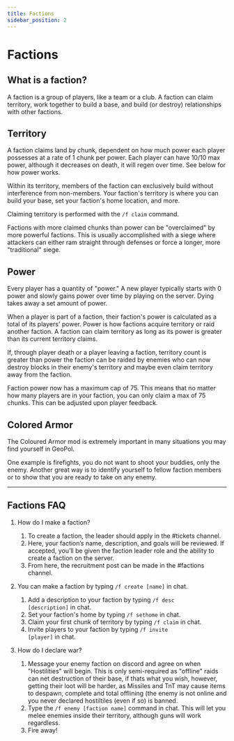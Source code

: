 ```yaml
---
title: Factions
sidebar_position: 2
---
```

# Factions

## What is a faction?

A faction is a group of players, like a team or a club. A faction can claim territory, work together to build a base, and build (or destroy) relationships with other factions.

## Territory

A faction claims land by chunk, dependent on how much power each player possesses at a rate of 1 chunk per power. Each player can have 10/10 max power, although it decreases on death, it will regen over time. See below for how power works.   

Within its territory, members of the faction can exclusively build without interference from non-members. Your faction's territory is where you can build your base, set your faction's home location, and more.

Claiming territory is performed with the <code>/f claim</code> command.

Factions with more claimed chunks than power can be "overclaimed" by more powerful factions. This is usually accomplished with a siege where attackers can either ram straight through defenses or force a longer, more "traditional" siege.  

## Power

Every player has a quantity of "power." A new player typically starts with 0 power and slowly gains power over time by playing on the server. Dying takes away a set amount of power.

When a player is part of a faction, their faction's power is calculated as a total of its players' power. Power is how factions acquire territory or raid another faction. A faction can claim territory as long as its power is greater than its current territory claims.

If, through player death or a player leaving a faction, territory count is greater than power the faction can be raided by enemies who can now destroy blocks in their enemy's territory and maybe even claim territory away from the faction.

Faction power now has a maximum cap of 75. This means that no matter how many players are in your faction, you can only claim a max of 75 chunks. This can be adjusted upon player feedback.

## Colored Armor

The Coloured Armor mod is extremely important in many situations you may find yourself in GeoPol. 

One example is firefights, you do not want to shoot your buddies, only the enemy. Another great way is to identify yourself to fellow faction members or to show that you are ready to take on any enemy.

---

## Factions FAQ

1. How do I make a faction?

    1. To create a faction, the leader should apply in the #tickets channel. 
    2. Here, your faction’s name, description, and goals will be reviewed. If accepted, you’ll be given the faction leader role and the ability to create a faction on the server. 
    3. From here, the recruitment post can be made in the #factions channel. 


2. You can make a faction by typing <code>/f create [name]</code> in chat. 
    1. Add a description to your faction by typing <code>/f desc [description]</code> in chat.
    2. Set your faction's home by typing <code>/f sethome</code> in chat.
    3. Claim your first chunk of territory by typing <code>/f claim</code> in chat.
    4. Invite players to your faction by typing <code>/f invite [player]</code> in chat. 

3. How do I declare war?    
    1. Message your enemy faction on discord and agree on when "Hostilities" will begin. This is only semi-required as "offline" raids can net destruction of their base, if thats what you wish, however, getting their loot will be harder, as Missiles and TnT may cause items to despawn, complete and total offlining (the enemy is not online and you never declared hostiltiles (even if so) is banned.
    2. Type the <code>/f enemy [faction name]</code> command in chat. This will let you melee enemies inside their territory, although guns will work regardless. 
    3. Fire away!    
    
